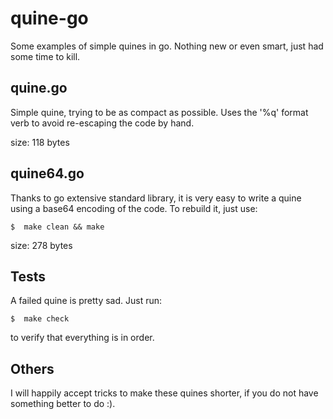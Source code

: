 quine-go
========

Some examples of simple quines in go.
Nothing new or even smart, just had some time to kill.

quine.go
--------

Simple quine, trying to be as compact as possible.
Uses the '%q' format verb to avoid re-escaping the code by hand.

size: 118 bytes

quine64.go
----------

Thanks to go extensive standard library, it is very easy to write a quine
using a base64 encoding of the code. To rebuild it, just use:

    $  make clean && make

size: 278 bytes

Tests
-----

A failed quine is pretty sad.
Just run:

    $  make check

to verify that everything is in order.

Others
------

I will happily accept tricks to make these quines shorter, if you do
not have something better to do :).
